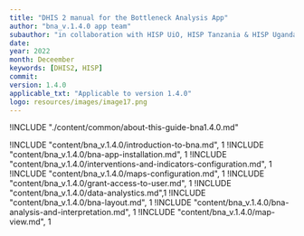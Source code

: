 ```yaml
---
title: "DHIS 2 manual for the Bottleneck Analysis App"
author: "bna_v.1.4.0 app team"
subauthor: "in collaboration with HISP UiO, HISP Tanzania & HISP Uganda"
date:
year: 2022
month: Deceember
keywords: [DHIS2, HISP]
commit:
version: 1.4.0
applicable_txt: "Applicable to version 1.4.0"
logo: resources/images/image17.png
---
```


<!--DHIS2-SECTION-ID:index-->

!INCLUDE "./content/common/about-this-guide-bna1.4.0.md"

!INCLUDE "content/bna_v.1.4.0/introduction-to-bna.md", 1
!INCLUDE "content/bna_v.1.4.0/bna-app-installation.md", 1
!INCLUDE "content/bna_v.1.4.0/interventions-and-indicators-configuration.md", 1
!INCLUDE "content/bna_v.1.4.0/maps-configuration.md", 1
!INCLUDE "content/bna_v.1.4.0/grant-access-to-user.md", 1
!INCLUDE "content/bna_v.1.4.0/data-analystics.md",1
!INCLUDE "content/bna_v.1.4.0/bna-layout.md", 1
!INCLUDE "content/bna_v.1.4.0/bna-analysis-and-interpretation.md", 1
!INCLUDE "content/bna_v.1.4.0/map-view.md", 1

